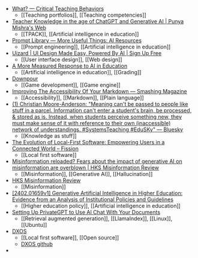 - [What? — Critical Teaching Behaviors](https://criticalteachingbehaviors.org/what)
	- [[Teaching portfolios]], [[Teaching competencies]]
- [Teacher Knowledge in the age of ChatGPT and Generative AI | Punya Mishra's Web](https://punyamishra.com/2023/08/22/tpack-in-the-age-of-chatgpt-and-generative-ai/?trk=feed_main-feed-card_feed-article-content)
	- [[TPACK]], [[Artificial intelligence in education]]
- [Prompt Library — More Useful Things: AI Resources](https://www.moreusefulthings.com/prompts)
	- [[Prompt engineering]], [[Artificial intelligence in education]]
- [Uizard | UI Design Made Easy, Powered By AI | Sign Up Free](https://uizard.io/)
	- [[User interface design]], [[Web design]]
- [A More Measured Response to AI in Education](https://blog.ohheybrian.com/2024/03/a-more-measured-response-to-ai-in-education/)
	- [[Artificial intelligence in education]], [[Grading]]
- [Downpour](https://downpour.games/)
	- [[Game development]], [[Game engine]]
- [Improving The Accessibility Of Your Markdown — Smashing Magazine](https://www.smashingmagazine.com/2021/09/improving-accessibility-of-markdown/)
	- [[Accessibility]], [[Markdown]], [[Plain language]]
- [(1) Christian Moore-Anderson: "Meaning can't be passed to people like stuff in a parcel. Information can't enter a student's brain, be processed, & stored as is. Instead, when students perceive something new, they must make sense of it with reference to their own (inaccessible) network of understandings. #SystemsTeaching #EduSKy" — Bluesky](https://bsky.app/profile/cmooreanderson.bsky.social/post/3kndlvmpx6k22)
	- [[Knowledge as stuff]]
- [The Evolution of Local-First Software: Empowering Users in a Connected World – Fission](https://fission.codes/blog/the-evolution-of-local-first-software-empowering-users-in-a-connected-world/)
	- [[Local first software]]
- [Misinformation reloaded? Fears about the impact of generative AI on misinformation are overblown | HKS Misinformation Review](https://misinforeview.hks.harvard.edu/article/misinformation-reloaded-fears-about-the-impact-of-generative-ai-on-misinformation-are-overblown/)
	- [[Misinformation]], [[Generative AI]], [[Hallucination]]
- [HKS Misinformation Review](https://misinforeview.hks.harvard.edu/)
	- [[Misinformation]]
- [[2402.01659v1] Generative Artificial Intelligence in Higher Education: Evidence from an Analysis of Institutional Policies and Guidelines](https://arxiv.org/abs/2402.01659v1)
	- [[Higher education policy]], [[Artificial intelligence in education]]
- [Setting Up PrivateGPT to Use AI Chat With Your Documents](https://itsfoss.com/privategpt-setup/)
	- [[Retrieval augmented generation]], [[LlamaIndex]], [[Linux]], [[Ubuntu]]
- [DXOS](https://dxos.org/)
	- [[Local first software]], [[Open source]]
	- [DXOS github](https://github.com/dxos)
-